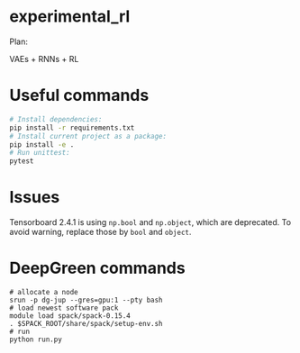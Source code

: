 # experimental_rl

Plan:

VAEs + RNNs + RL

# Useful commands

```bash
# Install dependencies:
pip install -r requirements.txt
# Install current project as a package:
pip install -e .
# Run unittest:
pytest
```

# Issues
Tensorboard 2.4.1 is using `np.bool` and `np.object`, which are deprecated. 
To avoid warning, replace those by `bool` and `object`.

# DeepGreen commands

```
# allocate a node
srun -p dg-jup --gres=gpu:1 --pty bash
# load newest software pack
module load spack/spack-0.15.4
. $SPACK_ROOT/share/spack/setup-env.sh
# run
python run.py
```